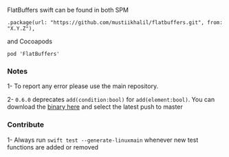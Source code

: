 FlatBuffers swift can be found in both SPM

`.package(url: "https://github.com/mustiikhalil/flatbuffers.git", from: "X.Y.Z"),`

and Cocoapods

`pod 'FlatBuffers'`

### Notes

1- To report any error please use the main repository.

2- `0.6.0` deprecates `add(condition:bool)` for `add(element:bool)`. You can download the [binary here](https://github.com/google/flatbuffers/actions) and select the latest push to master

### Contribute

1- Always run `swift test --generate-linuxmain` whenever new test functions are added or removed
